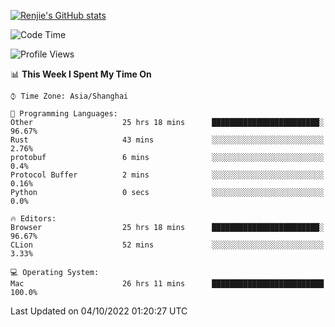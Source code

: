[![Renjie's GitHub stats](https://github-readme-stats.vercel.app/api?username=liurenjie1024&show_icons=true&theme=chartreuse-dark)](https://github.com/anuraghazra/github-readme-stats)

<!--START_SECTION:waka-->
![Code Time](http://img.shields.io/badge/Code%20Time-222%20hrs%206%20mins-blue)

![Profile Views](http://img.shields.io/badge/Profile%20Views-5-blue)

📊 **This Week I Spent My Time On** 

```text
⌚︎ Time Zone: Asia/Shanghai

💬 Programming Languages: 
Other                    25 hrs 18 mins      ████████████████████████░   96.67% 
Rust                     43 mins             ░░░░░░░░░░░░░░░░░░░░░░░░░   2.76% 
protobuf                 6 mins              ░░░░░░░░░░░░░░░░░░░░░░░░░   0.4% 
Protocol Buffer          2 mins              ░░░░░░░░░░░░░░░░░░░░░░░░░   0.16% 
Python                   0 secs              ░░░░░░░░░░░░░░░░░░░░░░░░░   0.0%

🔥 Editors: 
Browser                  25 hrs 18 mins      ████████████████████████░   96.67% 
CLion                    52 mins             ░░░░░░░░░░░░░░░░░░░░░░░░░   3.33%

💻 Operating System: 
Mac                      26 hrs 11 mins      █████████████████████████   100.0%

```


 Last Updated on 04/10/2022 01:20:27 UTC
<!--END_SECTION:waka-->

